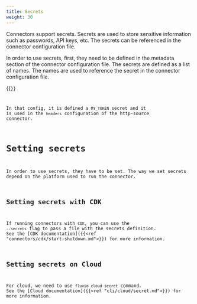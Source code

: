 ```yaml
---
title: Secrets
weight: 30
---
```


Connectors support secrets. Secrets are used to store sensitive information such as passwords, API keys, etc. The secrets can be referenced in the connector configuration file.

In order to use secrets, first, they need to be defined in the metadata section of the connector configuration file. The secrets are defined as a list of names. The names are used to reference the secret in the connector configuration file.

{{<code file="embeds/connectors/http-source-with-secrets.yaml" lang="yaml" copy="true">}}

In that config, it is defined a `MY_TOKEN` secret and it is used in the `headers` configuration of the http-source connector.

# Setting secrets

In order to use secrets, they have to be set. The way we set secrets depend on the platform used to run the connector.

## Setting secrets with CDK

If running connectors with `CDK`, you can use the `--secrets` flag to pass a file with the secrets definition. See the [CDK documentation]({{<ref "connectors/cdk/start-shutdown.md">}}) for more information.

## Setting secrets on Cloud

For cloud, we need to use `fluvio cloud secret` command. See the [Cloud documentation]({{<ref "cli/cloud/secret.md">}}) for more information.